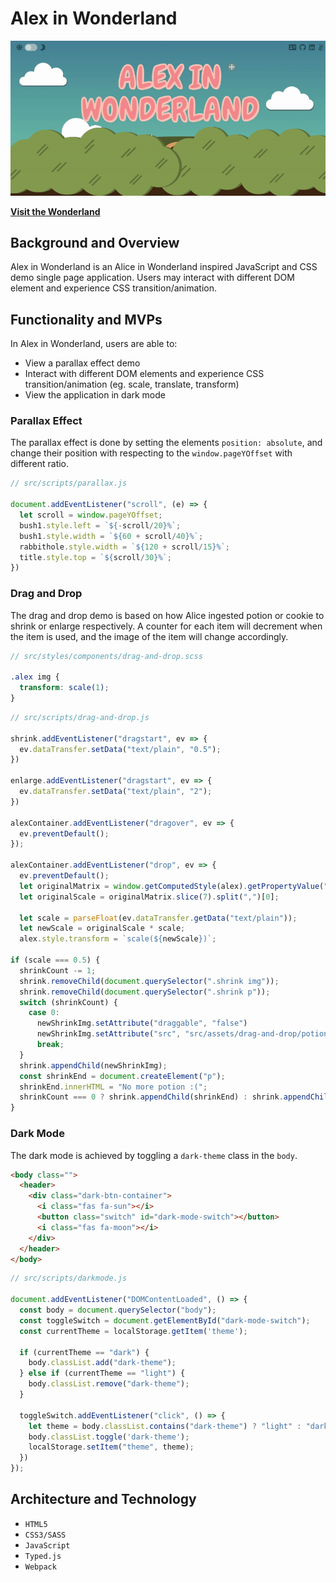 # Alex in Wonderland
![alex in wonderland](wonderland.gif)

[**Visit the Wonderland**](https://alexandria-wong.com/wonderland/)

## Background and Overview 

Alex in Wonderland is an Alice in Wonderland inspired JavaScript and CSS demo single page application. Users may interact with different DOM element and experience CSS transition/animation.

## Functionality and MVPs

In Alex in Wonderland, users are able to:
- View a parallax effect demo
- Interact with different DOM elements and experience CSS transition/animation (eg. scale, translate, transform)
- View the application in dark mode

### Parallax Effect
The parallax effect is done by setting the elements `position: absolute`, and change their position with respecting to the `window.pageYOffset` with different ratio.

```javascript
// src/scripts/parallax.js

document.addEventListener("scroll", (e) => {
  let scroll = window.pageYOffset;
  bush1.style.left = `${-scroll/20}%`;
  bush1.style.width = `${60 + scroll/40}%`;
  rabbithole.style.width = `${120 + scroll/15}%`;
  title.style.top = `${scroll/30}%`;
})
```

### Drag and Drop
The drag and drop demo is based on how Alice ingested potion or cookie to shrink or enlarge respectively. A counter for each item will decrement when the item is used, and the image of the item will change accordingly.

```scss
// src/styles/components/drag-and-drop.scss

.alex img {
  transform: scale(1);
}
```

```javascript
// src/scripts/drag-and-drop.js

shrink.addEventListener("dragstart", ev => {
  ev.dataTransfer.setData("text/plain", "0.5");
})

enlarge.addEventListener("dragstart", ev => {
  ev.dataTransfer.setData("text/plain", "2");
})

alexContainer.addEventListener("dragover", ev => {
  ev.preventDefault();
});

alexContainer.addEventListener("drop", ev => {
  ev.preventDefault();
  let originalMatrix = window.getComputedStyle(alex).getPropertyValue("transform");
  let originalScale = originalMatrix.slice(7).split(",")[0];
  
  let scale = parseFloat(ev.dataTransfer.getData("text/plain"));
  let newScale = originalScale * scale;
  alex.style.transform = `scale(${newScale})`;

if (scale === 0.5) {
  shrinkCount -= 1;
  shrink.removeChild(document.querySelector(".shrink img"));
  shrink.removeChild(document.querySelector(".shrink p"));
  switch (shrinkCount) {
    case 0:
      newShrinkImg.setAttribute("draggable", "false")
      newShrinkImg.setAttribute("src", "src/assets/drag-and-drop/potion-0.svg")
      break;
  }
  shrink.appendChild(newShrinkImg);
  const shrinkEnd = document.createElement("p");
  shrinkEnd.innerHTML = "No more potion :("; 
  shrinkCount === 0 ? shrink.appendChild(shrinkEnd) : shrink.appendChild(newShrinkPrompt);
}
```

### Dark Mode
The dark mode is achieved by toggling a `dark-theme` class in the `body`.

```html
<body class="">
  <header>
    <div class="dark-btn-container">
      <i class="fas fa-sun"></i>
      <button class="switch" id="dark-mode-switch"></button>
      <i class="fas fa-moon"></i>
    </div>
  </header>
</body>
```

```javascript
// src/scripts/darkmode.js

document.addEventListener("DOMContentLoaded", () => {
  const body = document.querySelector("body");
  const toggleSwitch = document.getElementById("dark-mode-switch");
  const currentTheme = localStorage.getItem('theme');

  if (currentTheme == "dark") {
    body.classList.add("dark-theme");
  } else if (currentTheme == "light") {
    body.classList.remove("dark-theme");
  }

  toggleSwitch.addEventListener("click", () => {
    let theme = body.classList.contains("dark-theme") ? "light" : "dark";
    body.classList.toggle('dark-theme');
    localStorage.setItem("theme", theme);
  })
});
```

## Architecture and Technology 
- `HTML5`
- `CSS3/SASS`
- `JavaScript`
- `Typed.js`
- `Webpack`